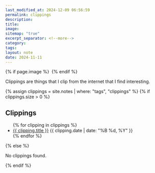 ```yaml
---
last_modified_at: 2024-12-09 06:56:59
permalink: clippings
description: 
title: 
image: 
sitemap: "true"
excerpt_separator: <!--more-->
category: 
tags: 
layout: note
date: 2024-11-11
---
```

{% if page.image %} <img src="{{ page.image }}" alt=""> {% endif %}

Clippings are things that I clip from the internet that I find interesting. 

{% assign clippings = site.notes | where: "tags", "clippings" %}
{% if clippings.size > 0 %}
  <h2>Clippings</h2>
  <ul>
    {% for clipping in clippings %}
      <li>
        <a href="{{ clipping.url }}">{{ clipping.title }}</a>
        <span>{{ clipping.date | date: "%B %d, %Y" }}</span>
      </li>
    {% endfor %}
  </ul>
{% else %}
  <p>No clippings found.</p>
{% endif %}


